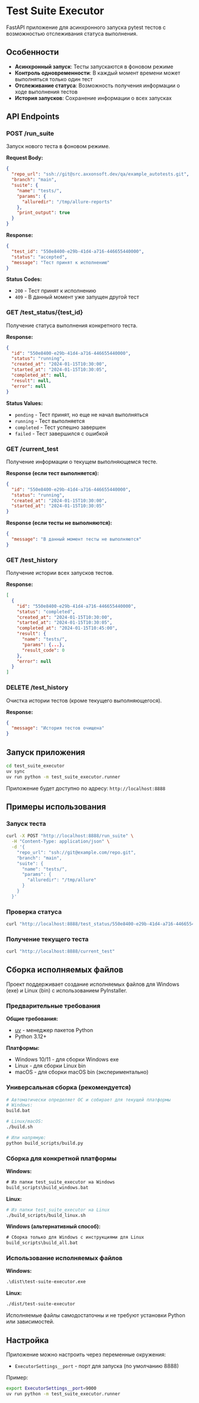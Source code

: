 # Test Suite Executor

FastAPI приложение для асинхронного запуска pytest тестов с возможностью отслеживания статуса выполнения.

## Особенности

- **Асинхронный запуск**: Тесты запускаются в фоновом режиме
- **Контроль одновременности**: В каждый момент времени может выполняться только один тест
- **Отслеживание статуса**: Возможность получения информации о ходе выполнения тестов
- **История запусков**: Сохранение информации о всех запусках

## API Endpoints

### POST /run_suite
Запуск нового теста в фоновом режиме.

**Request Body:**
```json
{
  "repo_url": "ssh://git@src.axxonsoft.dev/qa/example_autotests.git",
  "branch": "main",
  "suite": {
    "name": "tests/",
    "params": {
      "alluredir": "/tmp/allure-reports"
    },
    "print_output": true
  }
}
```

**Response:**
```json
{
  "test_id": "550e8400-e29b-41d4-a716-446655440000",
  "status": "accepted",
  "message": "Тест принят к исполнению"
}
```

**Status Codes:**
- `200` - Тест принят к исполнению
- `409` - В данный момент уже запущен другой тест

### GET /test_status/{test_id}
Получение статуса выполнения конкретного теста.

**Response:**
```json
{
  "id": "550e8400-e29b-41d4-a716-446655440000",
  "status": "running",
  "created_at": "2024-01-15T10:30:00",
  "started_at": "2024-01-15T10:30:05",
  "completed_at": null,
  "result": null,
  "error": null
}
```

**Status Values:**
- `pending` - Тест принят, но еще не начал выполняться
- `running` - Тест выполняется
- `completed` - Тест успешно завершен
- `failed` - Тест завершился с ошибкой

### GET /current_test
Получение информации о текущем выполняющемся тесте.

**Response (если тест выполняется):**
```json
{
  "id": "550e8400-e29b-41d4-a716-446655440000",
  "status": "running",
  "created_at": "2024-01-15T10:30:00",
  "started_at": "2024-01-15T10:30:05"
}
```

**Response (если тесты не выполняются):**
```json
{
  "message": "В данный момент тесты не выполняются"
}
```

### GET /test_history
Получение истории всех запусков тестов.

**Response:**
```json
[
  {
    "id": "550e8400-e29b-41d4-a716-446655440000",
    "status": "completed",
    "created_at": "2024-01-15T10:30:00",
    "started_at": "2024-01-15T10:30:05",
    "completed_at": "2024-01-15T10:45:00",
    "result": {
      "name": "tests/",
      "params": {...},
      "result_code": 0
    },
    "error": null
  }
]
```

### DELETE /test_history
Очистка истории тестов (кроме текущего выполняющегося).

**Response:**
```json
{
  "message": "История тестов очищена"
}
```

## Запуск приложения

```bash
cd test_suite_executor
uv sync
uv run python -m test_suite_executor.runner
```

Приложение будет доступно по адресу: `http://localhost:8888`

## Примеры использования

### Запуск теста
```bash
curl -X POST "http://localhost:8888/run_suite" \
  -H "Content-Type: application/json" \
  -d '{
    "repo_url": "ssh://git@example.com/repo.git",
    "branch": "main",
    "suite": {
      "name": "tests/",
      "params": {
        "alluredir": "/tmp/allure"
      }
    }
  }'
```

### Проверка статуса
```bash
curl "http://localhost:8888/test_status/550e8400-e29b-41d4-a716-446655440000"
```

### Получение текущего теста
```bash
curl "http://localhost:8888/current_test"
```

## Сборка исполняемых файлов

Проект поддерживает создание исполняемых файлов для Windows (exe) и Linux (bin) с использованием PyInstaller.

### Предварительные требования

**Общие требования:**
- [uv](https://github.com/astral-sh/uv) - менеджер пакетов Python
- Python 3.12+

**Платформы:**
- Windows 10/11 - для сборки Windows exe
- Linux - для сборки Linux bin
- macOS - для сборки macOS bin (экспериментально)

### Универсальная сборка (рекомендуется)

```bash
# Автоматически определяет ОС и собирает для текущей платформы
# Windows:
build.bat

# Linux/macOS:
./build.sh

# Или напрямую:
python build_scripts/build.py
```

### Сборка для конкретной платформы

**Windows:**
```cmd
# Из папки test_suite_executor на Windows
build_scripts\build_windows.bat
```

**Linux:**
```bash
# Из папки test_suite_executor на Linux
./build_scripts/build_linux.sh
```

**Windows (альтернативный способ):**
```cmd
# Сборка только для Windows с инструкциями для Linux
build_scripts\build_all.bat
```

### Использование исполняемых файлов

**Windows:**
```cmd
.\dist\test-suite-executor.exe
```

**Linux:**
```bash
./dist/test-suite-executor
```

Исполняемые файлы самодостаточны и не требуют установки Python или зависимостей.

## Настройка

Приложение можно настроить через переменные окружения:

- `ExecutorSettings__port` - порт для запуска (по умолчанию 8888)

Пример:
```bash
export ExecutorSettings__port=9000
uv run python -m test_suite_executor.runner
```